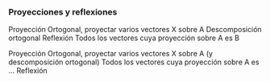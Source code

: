 ### Proyecciones y reflexiones
Proyección Ortogonal, proyectar varios vectores X sobre A
Descomposición ortogonal
Reflexión
Todos los vectores cuya proyección sobre A es B

Proyección Ortogonal, proyectar varios vectores X sobre A (y descomposición ortogonal)
Todos los vectores cuya proyección sobre A es …
Reflexión
